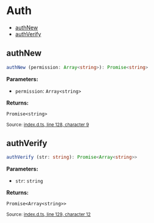 <!-- Code generated by github.com/filecoin-shipyard/js-lotus-client/docgen. DO NOT EDIT. -->
# Auth



* [authNew](auth.md#authnew)
* [authVerify](auth.md#authverify)

## authNew

```ts
authNew (permission: Array<string>): Promise<string>
```

**Parameters:**

* `permission`: <code>Array&lt;string&gt;</code>

**Returns:**

<code>Promise&lt;string&gt;</code>

<small>Source: [index.d.ts, line 128, character 9](https://github.com/filecoin-shipyard/js-lotus-client-rpc/blob/master/index.d.ts#L128)</small>

## authVerify

```ts
authVerify (str: string): Promise<Array<string>>
```

**Parameters:**

* `str`: <code>string</code>

**Returns:**

<code>Promise&lt;Array&lt;string&gt;&gt;</code>

<small>Source: [index.d.ts, line 129, character 12](https://github.com/filecoin-shipyard/js-lotus-client-rpc/blob/master/index.d.ts#L129)</small>
